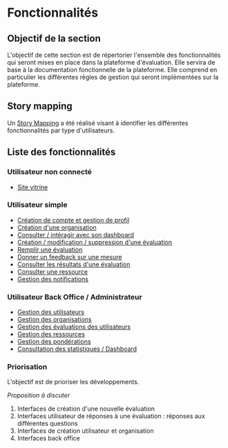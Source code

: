# Fonctionnalités

## Objectif de la section

L'objectif de cette section est de répertorier l'ensemble des fonctionnalités qui seront mises en place dans la plateforme d'évaluation.
Elle servira de base à la documentation fonctionnelle de la plateforme.
Elle comprend en particulier les différentes règles de gestion qui seront implémentées sur la plateforme.

## Story mapping

Un [Story Mapping](https://www.featuremap.co/m/ddC0Rj/plateforme-dsrc) a été réalisé visant à identifier les différentes fonctionnalités par type d'utilisateurs.

## Liste des fonctionnalités

### Utilisateur non connecté

- [Site vitrine](./website.md)

### Utilisateur simple

- [Création de compte et gestion de profil](./profil-user.md)
- [Création d'une organisation](./organisation-user.md)
- [Consulter / intéragir avec son dashboard](./dashboard-user.md)
- [Création / modification / suppression d'une évaluation](./evaluation-user.md)
- [Remplir une évaluation](./mesures-user.md)
- [Donner un feedback sur une mesure](./feedback-user.md)
- [Consulter les résultats d'une évaluation](./results-user.md)
- [Consulter une ressource](./ressource-user.md)
- [Gestion des notifications](./notification-user.md)

### Utilisateur Back Office / Administrateur

- [Gestion des utilisateurs](./users-admin.md)
- [Gestion des organisations](./organisation-admin.md)
- [Gestion des évaluations des utilisateurs](./evaluation-admin.md)
- [Gestion des ressources](./ressources-admin.md)
- [Gestion des pondérations](./scoring-admin.md)
- [Consultation des statistiques / Dashboard](./dashboard-admin.md)

### Priorisation

L'objectif est de prioriser les développements.

_Proposition à discuter_
1) Interfaces de création d'une nouvelle évaluation
2) Interfaces utilisateur de réponses à une évaluation : réponses aux différentes questions
3) Interfaces de création utilisateur et organisation
4) Interfaces back office
